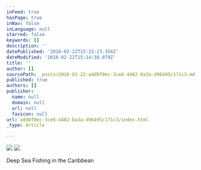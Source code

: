 ```yaml
---
inFeed: true
hasPage: true
inNav: false
inLanguage: null
starred: false
keywords: []
description: ''
datePublished: '2016-02-22T15:15:23.354Z'
dateModified: '2016-02-22T15:14:38.079Z'
title: ''
author: []
sourcePath: _posts/2016-02-22-add0f0ec-3ce6-4482-8a3a-d96495c171c3.md
published: true
authors: []
publisher:
  name: null
  domain: null
  url: null
  favicon: null
url: add0f0ec-3ce6-4482-8a3a-d96495c171c3/index.html
_type: Article

---
```

![](https://the-grid-user-content.s3-us-west-2.amazonaws.com/814fd5a5-244d-4730-a91d-89e27f06a528.JPG)
![](https://the-grid-user-content.s3-us-west-2.amazonaws.com/65238fb2-6f12-4579-9ba2-f26d48e7c21f.JPG)

Deep Sea Fishing in the Caribbean